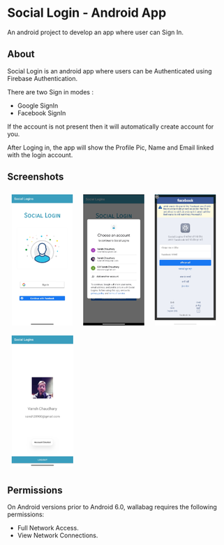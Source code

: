 # Social Login - Android App

An android project to develop an app where user can Sign In.

## About

Social Login is an android app where users can be Authenticated using Firebase Authentication.

There are two Sign in modes :
- Google SignIn
- Facebook SignIn

If the account is not present then it will automatically create account for you.

After Loging in, the app will show the Profile Pic, Name and Email linked with the login account.

## Screenshots

[<img src="/readme/home.jpg" height=300 
    hspace="10" vspace="10">](/readme/home.jpg)
[<img src="/readme/gmail.jpg" height=300 
    hspace="10" vspace="10">](/readme/gmail.jpg)
[<img src="/readme/facebook.jpg" height=300
    hspace="10" vspace="10">](/readme/facebook.jpg)
[<img src="/readme/profile.jpg" height=300
    hspace="10" vspace="10">](/readme/profile.jpg)


## Permissions

On Android versions prior to Android 6.0, wallabag requires the following permissions:
- Full Network Access.
- View Network Connections.
